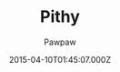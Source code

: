 ---
title: Pithy
github: 'https://github.com/smallmuou/Jekyll-Pithy'
demo: 'http://wenva.github.io/'
author: Pawpaw
ssg:
  - Jekyll
cms:
  - No Cms
date: 2015-04-10T01:45:07.000Z
github_branch: master
description: Pithy Jekyll Theme
stale: true
---